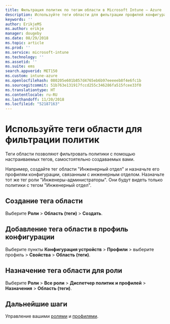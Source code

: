 ```yaml
---
title: Фильтрация политик по тегам области в Microsoft Intune — Azure | Документы Майкрософт
description: Используйте теги области для фильтрации профилей конфигурации по определенным ролям.
keywords: ''
author: ErikjeMS
ms.author: erikje
manager: dougeby
ms.date: 08/29/2018
ms.topic: article
ms.prod: ''
ms.service: microsoft-intune
ms.technology: ''
ms.assetid: ''
ms.suite: ems
search.appverid: MET150
ms.custom: intune-azure
ms.openlocfilehash: 080205e601b857d4765eb6b97eeeeeb8f4e6fc1b
ms.sourcegitcommit: 51b763e131917fccd255c346286fa515fcee33f0
ms.translationtype: HT
ms.contentlocale: ru-RU
ms.lasthandoff: 11/20/2018
ms.locfileid: "52187163"
---
```

# <a name="use-scope-tags-to-filter-policies"></a>Используйте теги области для фильтрации политик

Теги области позволяют фильтровать политики с помощью настраиваемых тегов, самостоятельно создаваемых вами.

Например, создайте тег области "Инженерный отдел" и назначьте его профилям конфигурации, связанным с инженерным отделом. Назначьте тот же тег роли "Инженеры-администраторы". Они будут видеть только политики с тегом "Инженерный отдел".

## <a name="to-create-a-scope-tag"></a>Создание тега области

Выберите **Роли** > **Область (теги)** > **Создать**.

## <a name="to-add-a-scope-tag-to-a-configuration-profile"></a>Добавление тега области в профиль конфигурации

Выберите пункты **Конфигурация устройств** > **Профили** > выберите профиль > **Свойства** > **Область (теги)**.

## <a name="to-assign-a-scope-tag-to-a-role"></a>Назначение тега области для роли

Выберите **Роли** > **Все роли** > **Диспетчер политик и профилей** > **Назначения**  >  **Область (теги)**.

## <a name="next-steps"></a>Дальнейшие шаги

Управление вашими [ролями](role-based-access-control.md) и [профилями](device-profile-assign.md).

